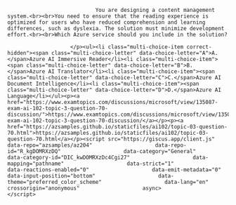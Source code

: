 <p class="card-text">
							
								You are designing a content management system.<br><br>You need to ensure that the reading experience is optimized for users who have reduced comprehension and learning differences, such as dyslexia. The solution must minimize development effort.<br><br>Which Azure service should you include in the solution?
							
						</p><ul><li class="multi-choice-item correct-hidden"><span class="multi-choice-letter" data-choice-letter="A">A.</span>Azure AI Immersive Reader</li><li class="multi-choice-item"><span class="multi-choice-letter" data-choice-letter="B">B.</span>Azure AI Translator</li><li class="multi-choice-item"><span class="multi-choice-letter" data-choice-letter="C">C.</span>Azure AI Document Intelligence</li><li class="multi-choice-item"><span class="multi-choice-letter" data-choice-letter="D">D.</span>Azure AI Language</li></ul><p><a href="https://www.examtopics.com/discussions/microsoft/view/135087-exam-ai-102-topic-3-question-70-discussion/">https://www.examtopics.com/discussions/microsoft/view/135087-exam-ai-102-topic-3-question-70-discussion/</a></p><p><a href="https://azsamples.github.io/staticfiles/ai102/topic-03-question-70.html">https://azsamples.github.io/staticfiles/ai102/topic-03-question-70.html</a></p><script src="https://giscus.app/client.js"                    data-repo="azsamples/az204"                    data-repo-id="R_kgDOMRXzDQ"                    data-category="General"                    data-category-id="DIC_kwDOMRXzDc4Cgi27"                    data-mapping="pathname"                    data-strict="1"                    data-reactions-enabled="0"                    data-emit-metadata="0"                    data-input-position="bottom"                    data-theme="preferred_color_scheme"                    data-lang="en"                    crossorigin="anonymous"                    async>                    </script>